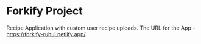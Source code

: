 # Forkify Project

Recipe Application with custom user recipe uploads.
The URL for the App - https://forkify-ruhul.netlify.app/
